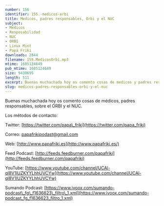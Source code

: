 ```yaml
---
number: 156
identifier: 155.-medicos-orbi
title: Medicos, padres responsables, Orbi y el NUC
subject:
- Medicos
- Resposabilidad
- NUC
- ORBI
- Linux Mint
- Papá Friki
downloads: 2844
filename: 155.MedicosOrbi.mp3
mtime: 1685124649
pub_mtime: 1685124649
size: 9438695
length: 511
excerpt: Buenas muchachada hoy os comento cosas de medicos y padres responsables, sobre el ORBI y el NUC.
slug: medicos-padres-responsables-orbi-y-el-nuc
---
```

Buenas muchachada hoy os comento cosas de médicos, padres responsables, sobre el ORBI y el NUC.

Los métodos de contacto:

Twitter: [https://twitter.com/papa\_friki](https://twitter.com/papa_friki)

Correo: [papafrikipodast@gmail.com](https://archive.org/details/papafrikipodast@gmail.com)

Web: [http://www.papafriki.es](http://www.papafriki.es/)

Feed Podcast: [http://feeds.feedburner.com/papafriki](http://feeds.feedburner.com/papafriki)

YouTube: [https://www.youtube.com/channel/UCAl-ql8V1IUZKYYLhhUVCYw](https://www.youtube.com/channel/UCAl-ql8V1IUZKYYLhhUVCYw)

Sumando Podcast: [https://www.ivoox.com/sumando-podcast\_fg\_f1636623\_filtro\_1.xml](https://www.ivoox.com/sumando-podcast_fg_f1636623_filtro_1.xml)